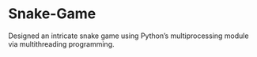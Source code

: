 # Snake-Game
Designed an intricate snake game using Python’s multiprocessing module via multithreading programming.
